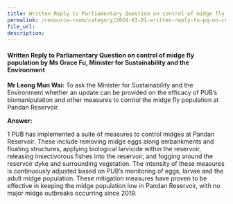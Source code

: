 ```yaml
---
title: Written Reply to Parliamentary Question on control of midge fly population
permalink: /resource-room/category/2024-03-01-written-reply-to-pq-on-control-of-midge-fly-population/
file_url:
description:
---
```

 
#### Written Reply to Parliamentary Question on control of midge fly population by Ms Grace Fu, Minister for Sustainability and the Environment

**Mr Leong Mun Wai:** To ask the Minister for Sustainability and the Environment whether an update can be provided on the efficacy of PUB’s biomanipulation and other measures to control the midge fly population at Pandan Reservoir.

**Answer:**

1  PUB has implemented a suite of measures to control midges at Pandan Reservoir. These include removing midge eggs along embankments  and floating structures, applying biological larvicide within the reservoir, releasing insectivorous fishes into the reservoir, and fogging around the reservoir dyke and surrounding vegetation. The intensity of these measures is continuously adjusted based on PUB’s monitoring of eggs, larvae and the adult midge population. These mitigation measures have proven to be effective in keeping the midge population low in Pandan Reservoir, with no major midge outbreaks occurring since 2019.  
